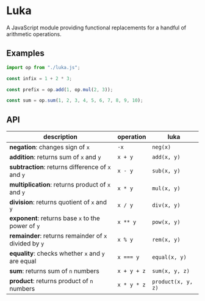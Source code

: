 # Luka

A JavaScript module providing functional replacements for a handful of
arithmetic operations.

## Examples

```javascript
import op from "./luka.js";

const infix = 1 + 2 * 3;

const prefix = op.add(1, op.mul(2, 3));

const sum = op.sum(1, 2, 3, 4, 5, 6, 7, 8, 9, 10);
```

## API

| description                                                | operation   | luka               |
| ---------------------------------------------------------- | ----------- | ------------------ |
| **negation**: changes sign of `x`                          | `-x`        | `neg(x)`           |
| **addition**: returns sum of `x` and `y`                   | `x + y`     | `add(x, y)`        |
| **subtraction**: returns difference of `x` and `y`         | `x - y`     | `sub(x, y)`        |
| **multiplication**: returns product of `x` and `y`         | `x * y`     | `mul(x, y)`        |
| **division**: returns quotient of `x` and `y`              | `x / y`     | `div(x, y)`        |
| **exponent**: returns base `x` to the power of `y`         | `x ** y`    | `pow(x, y)`        |
| **remainder**: returns remainder of `x` divided by `y`     | `x % y`     | `rem(x, y)`        |
| **equality**: checks whether `x` and `y` are equal         | `x === y`   | `equal(x, y)`      |
| **sum**: returns sum of `n` numbers                        | `x + y + z` | `sum(x, y, z)`     |
| **product**: returns product of `n` numbers                | `x * y * z` | `product(x, y, z)` |
